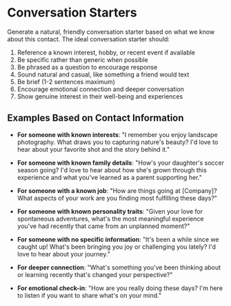# Conversation Starters

Generate a natural, friendly conversation starter based on what we know about this contact. The ideal conversation starter should:

1. Reference a known interest, hobby, or recent event if available
2. Be specific rather than generic when possible
3. Be phrased as a question to encourage response
4. Sound natural and casual, like something a friend would text
5. Be brief (1-2 sentences maximum)
6. Encourage emotional connection and deeper conversation
7. Show genuine interest in their well-being and experiences

## Examples Based on Contact Information

- **For someone with known interests**: "I remember you enjoy landscape photography. What draws you to capturing nature's beauty? I'd love to hear about your favorite shot and the story behind it."

- **For someone with known family details**: "How's your daughter's soccer season going? I'd love to hear about how she's grown through this experience and what you've learned as a parent supporting her."

- **For someone with a known job**: "How are things going at [Company]? What aspects of your work are you finding most fulfilling these days?"

- **For someone with known personality traits**: "Given your love for spontaneous adventures, what's the most meaningful experience you've had recently that came from an unplanned moment?"

- **For someone with no specific information**: "It's been a while since we caught up! What's been bringing you joy or challenging you lately? I'd love to hear about your journey."

- **For deeper connection**: "What's something you've been thinking about or learning recently that's changed your perspective?"

- **For emotional check-in**: "How are you really doing these days? I'm here to listen if you want to share what's on your mind."
